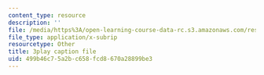 ```yaml
---
content_type: resource
description: ''
file: /media/https%3A/open-learning-course-data-rc.s3.amazonaws.com/res-9-003-brains-minds-and-machines-summer-course-summer-2015/499b46c75a2bc658fcd8670a28899be3_A4R2PQOHT2w.srt
file_type: application/x-subrip
resourcetype: Other
title: 3play caption file
uid: 499b46c7-5a2b-c658-fcd8-670a28899be3
---
```

